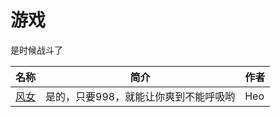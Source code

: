 # 游戏

是时候战斗了

| 名称  | 简介 | 作者 |
|-----|----|--------|
| [风女](/游戏/audios/风女998-1700831200.muyu) | 是的，只要998，就能让你爽到不能呼吸哟   |   Heo     |